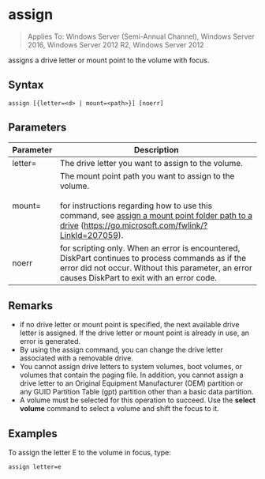 # assign

>Applies To: Windows Server (Semi-Annual Channel), Windows Server 2016, Windows Server 2012 R2, Windows Server 2012

assigns a drive letter or mount point to the volume with focus.

## Syntax
```
assign [{letter=<d> | mount=<path>}] [noerr]
```
## Parameters
|Parameter|Description|
|-------|--------|
|letter=<d>|The drive letter you want to assign to the volume.|
|mount=<path>|The mount point path you want to assign to the volume.<br /><br />for instructions regarding how to use this command, see [assign a mount point folder path to a drive](https://go.microsoft.com/fwlink/?LinkId=207059) (https://go.microsoft.com/fwlink/?LinkId=207059).|
|noerr|for scripting only. When an error is encountered, DiskPart continues to process commands as if the error did not occur. Without this parameter, an error causes DiskPart to exit with an error code.|
## Remarks
-   if no drive letter or mount point is specified, the next available drive letter is assigned. If the drive letter or mount point is already in use, an error is generated.
-   By using the assign command, you can change the drive letter associated with a removable drive.
-   You cannot assign drive letters to system volumes, boot volumes, or volumes that contain the paging file. In addition, you cannot assign a drive letter to an Original Equipment Manufacturer (OEM) partition or any GUID Partition Table (gpt) partition other than a basic data partition.
-   A volume must be selected for this operation to succeed. Use the **select volume** command to select a volume and shift the focus to it.
## <a name="BKMK_examples"></a>Examples
To assign the letter E to the volume in focus, type:
```
assign letter=e
```

